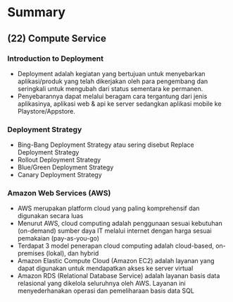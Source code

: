 # Summary

## (22) Compute Service

### Introduction to Deployment
- Deployment adalah kegiatan yang bertujuan untuk menyebarkan aplikasi/produk yang telah dikerjakan oleh para pengembang dan seringkali untuk mengubah dari status sementara ke permanen. 
- Penyebarannya dapat melalui beragam cara tergantung dari jenis aplikasinya, aplikasi web & api ke server sedangkan aplikasi mobile ke Playstore/Appstore.

### Deployment Strategy
- Bing-Bang Deployment Strategy atau sering disebut Replace Deployment Strategy
- Rollout Deployment Strategy
- Blue/Green Deployment Strategy
- Canary Deployment Strategy

### Amazon Web Services (AWS)
- AWS merupakan platform cloud yang paling komprehensif dan digunakan secara luas
- Menurut AWS, cloud computing adalah penggunaan sesuai kebutuhan (on-demand) sumber daya IT melalui internet dengan harga sesuai pemakaian (pay-as-you-go)
- Terdapat 3 model penerapan  cloud computing adalah cloud-based, on-premises (lokal), dan hybrid
- Amazon Elastic Compute Cloud (Amazon EC2) adalah layanan yang dapat digunakan untuk mendapatkan akses ke server virtual 
- Amazon RDS (Relational Database Service) adalah layanan basis data relasional yang dikelola seluruhnya oleh AWS. Layanan ini menyederhanakan operasi dan pemeliharaan basis data SQL